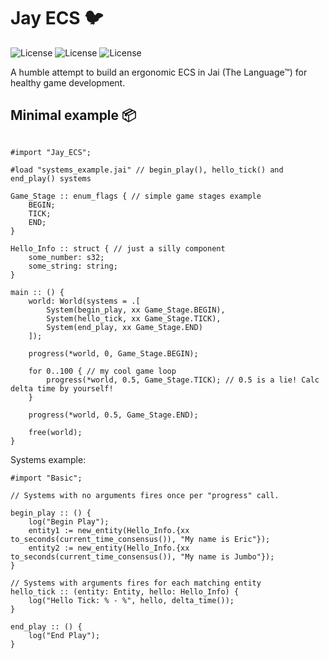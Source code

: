 
# Jay ECS 🐦

![License](https://img.shields.io/badge/lang-JAI-orange.svg) ![License](https://img.shields.io/badge/license-Apache_2.0-blue.svg) ![License](https://img.shields.io/badge/badges-included-green.svg)

A humble attempt to build an ergonomic ECS in Jai (The Language™) for healthy game development. 

## Minimal example 📦

```odin

#import "Jay_ECS";

#load "systems_example.jai" // begin_play(), hello_tick() and end_play() systems

Game_Stage :: enum_flags { // simple game stages example
    BEGIN;
    TICK;
    END;
}

Hello_Info :: struct { // just a silly component
    some_number: s32;
    some_string: string;
}

main :: () {
    world: World(systems = .[
        System(begin_play, xx Game_Stage.BEGIN),
        System(hello_tick, xx Game_Stage.TICK),
        System(end_play, xx Game_Stage.END)
    ]);

    progress(*world, 0, Game_Stage.BEGIN);

    for 0..100 { // my cool game loop
        progress(*world, 0.5, Game_Stage.TICK); // 0.5 is a lie! Calc delta time by yourself! 
    }

    progress(*world, 0.5, Game_Stage.END);

    free(world);
}

```

Systems example:
```odin
#import "Basic";

// Systems with no arguments fires once per "progress" call.

begin_play :: () {
    log("Begin Play");
    entity1 := new_entity(Hello_Info.{xx to_seconds(current_time_consensus()), "My name is Eric"});
    entity2 := new_entity(Hello_Info.{xx to_seconds(current_time_consensus()), "My name is Jumbo"});
}

// Systems with arguments fires for each matching entity 
hello_tick :: (entity: Entity, hello: Hello_Info) {
    log("Hello Tick: % - %", hello, delta_time());
}

end_play :: () {
    log("End Play");
}
```